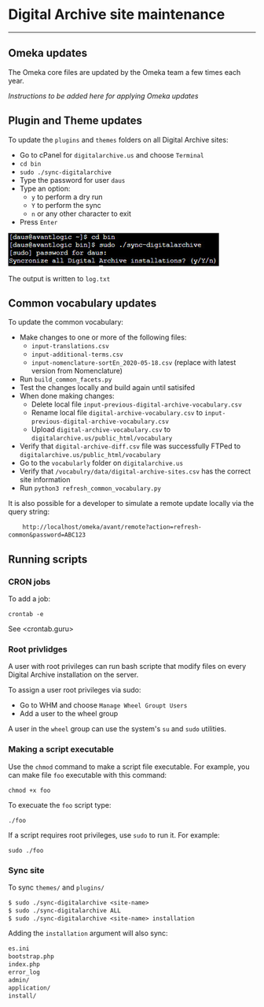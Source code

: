 # Digital Archive site maintenance

---

## Omeka updates

The Omeka core files are updated by the Omeka team a few times each year.

*Instructions to be added here for applying Omeka updates*

## Plugin and Theme updates

To update the `plugins` and `themes` folders on all Digital Archive sites:

-   Go to cPanel for `digitalarchive.us` and choose `Terminal`
-   `cd bin`
-   `sudo ./sync-digitalarchive`
-   Type the password for user `daus`
-   Type an option:
    -   `y` to perform a dry run
    -   `Y` to perform the sync
    -   `n` or any other character to exit
-   Press `Enter`

![run sync-digitalarchive](site-maintenance-1.jpg)

The output is written to `log.txt`

## Common vocabulary updates

To update the common vocabulary:

-   Make changes to one or more of the following files:
    -   `input-translations.csv`
    -   `input-additional-terms.csv`
    -   `input-nomenclature-sortEn_2020-05-18.csv` (replace with latest version from Nomenclature)
-   Run `build_common_facets.py`
-   Test the changes locally and build again until satisifed
-   When done making changes:
    -   Delete local file `input-previous-digital-archive-vocabulary.csv`
    -   Rename local file  `digital-archive-vocabulary.csv` to `input-previous-digital-archive-vocabulary.csv`
    -   Upload `digital-archive-vocabulary.csv` to `digitalarchive.us/public_html/vocabulary`
-   Verify that `digital-archive-diff.csv` file was successfully FTPed to `digitalarchive.us/public_html/vocabulary`
-   Go to the `vocabularly` folder on `digitalarchive.us`
-   Verify that `/vocabulry/data/digital-archive-sites.csv` has the correct site information
-   Run `python3 refresh_common_vocabulary.py`

It is also possible for a developer to simulate a remote update locally via the query string:

```
    http://localhost/omeka/avant/remote?action=refresh-common&password=ABC123
```

## Running scripts

### CRON jobs

To add a job:
```
crontab -e
```

See <crontab.guru>

### Root privlidges
A user with root privileges can run bash scripte that modify files on every Digital Archive installation on the server.

To assign a user root privileges via sudo:
-   Go to WHM and choose `Manage Wheel Groupt Users`
-   Add a user to the wheel group

A user in the `wheel` group can use the system's `su` and `sudo` utilities.

### Making a script executable
Use the `chmod` command to make a script file executable. For example, you can make file `foo` executable with this command:

```
chmod +x foo
```

To execuate the `foo` script type:

```
./foo
```

If a script requires root privileges, use `sudo` to run it. For example:

```
sudo ./foo
```

### Sync site

To sync `themes/` and `plugins/`

```
$ sudo ./sync-digitalarchive <site-name> 
$ sudo ./sync-digitalarchive ALL 
$ sudo ./sync-digitalarchive <site-name> installation
```

Adding the `installation` argument will also sync:
```
es.ini
bootstrap.php
index.php
error_log
admin/
application/
install/
```